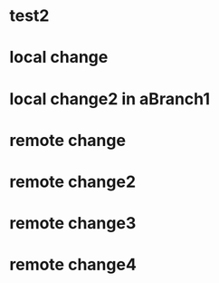 # test2
# local change
# local change2 in aBranch1
# remote change
# remote change2
# remote change3
# remote change4
